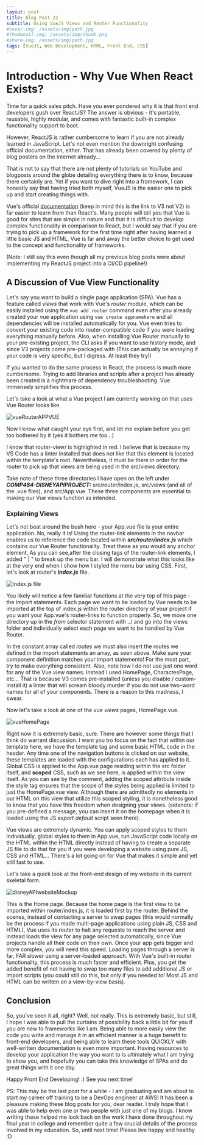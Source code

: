 ```yaml
---
layout: post
title: Blog Post 22
subtitle: Using VueJS Views and Router Functionality
#cover-img: /assets/img/path.jpg
#thumbnail-img: /assets/img/thumb.png
#share-img: /assets/img/path.jpg
tags: [VueJS, Web Development, HTML, Front End, CSS]
---
```


# Introduction - Why Vue When React Exists?

Time for a quick sales pitch. Have you ever pondered why it is that front end developers gush over ReactJS? The answer is obvious - it's portable, reusable, highly modular, and comes with fantastic built-in complex functionality support to boot.

However, ReactJS is rather cumbersome to learn if you are not already learned in JavaScript. Let's not even mention the downright confusing official documentation, either. That has already been covered by plenty of blog posters on the internet already...

That is not to say that there are not plenty of tutorials on YouTube and blogposts around the globe detailing everything there is to know, because there certainly are. Yet if you want to dive right into a framework, I can honestly say that having tried both myself, VueJS is the easier one to pick up and start creating things with.

Vue's official [documentation](https://vuejs.org/guide/introduction.html) (keep in mind this is the link to V3 not V2) is far easier to learn from than React's. Many people will tell you that Vue is good for sites that are simple in nature and that it is difficult to develop complex functionality in comparison to React, but I would say that if you are trying to pick up a framework for the first time right after having learned a little basic JS and HTML, Vue is far and away the better choice to get used to the concept and functionality of frameworks.

(Note: I still say this even though all my previous blog posts were about implementing my ReactJS project into a CI/CD pipeline!)

## A Discussion of Vue View Functionality

Let's say you want to build a single page application (SPA). Vue has a feature called _views_ that work with Vue's _router_ module, which can be easily installed using the ```vue add router``` command even after you already created your vue application using ```vue create appnamehere``` and all dependencies will be installed automatically for you. Vue even tries to convert your existing code into router-compatible code if you were loading everything manually before. Also, when installing Vue Router manually to your pre-existing project, the CLI asks if you want to use history mode, and since V3 projects come pre-packaged with  (This can actually be annoying if your code is very specific, but I digress. At least they try!)

If you wanted to do the same process in React, the process is much more cumbersome. Trying to add libraries and scripts after a project has already been created is a nightmare of dependency troubleshooting. Vue immensely simplifies this process.

Let's take a look at what a Vue project I am currently working on that uses Vue Router looks like.

![vueRouterAPPVUE](/assets/img/routerappvue1.png)

Now I know what caught your eye first, and let me explain before you get too bothered by it (yes it bothers me too...)

I know that router-view/ is highlighted in red. I believe that is because my VS Code has a linter installed that does not like that this element is located within the template's root. Nevertheless, it must be there in order for the router to pick up that views are being used in the src/views directory.

Take note of these three directories I have open on the left under ***COMP484-DISNEYAPIPROJECT:*** src/router/index.js, src/views (and all of the .vue files), and src/App.vue. These three components are essential to making our Vue views function as intended. 

### Explaining Views

Let's not beat around the bush here - your App.vue file is your entire application. No, really it is! Using the router-link elements in the navbar enables us to reference the code located within ***src/router/index.js*** which contains our Vue Router functionality. Treat these as you would any anchor element, As you can see,after the closing tags of the router-link elements, I added " | " to break up the menu bar. I will demonstrate what this looks like at the very end when I show how I styled the menu bar using CSS. First, let's look at router's ***index.js*** file. 

![index.js file](/assets/img/vueIndexJS.png)

You likely will notice a few familiar functions at the very top of htis page - the import statements. Each page we want to be loaded by Vue needs to be imported at the top of index.js within the router directory of your project if you want your App.vue's router-links to function properly. So, we move one directory up in the _from_ selector statement with ../ and go into the views folder and individually select each page we want to be handled by Vue Router. 

In the constant array called _routes_ we must also insert the routes we defined in the import statements an array, as seen above. Make sure your component definition matches your import statements! For the most part, try to make everything consistent. Also, note how I do not use just one word for any of the Vue view names. Instead I used HomePage, CharactesPage, etc... That is because V3 comes pre-installed (unless you disable / custom-install it) a linter that will scream bloody murder if you do not use two-word names for all of your components. There is a reason to this madness, I swear.

Now let's take a look at one of the vue _views_ pages, HomePage.vue. 

![vueHomePage](/assets/img/vueHomePage.png)

Right now it is extremely basic, sure. There are however some things that I think do warrant discussion. I want you tro focus on the fact that within our template here, we have the template tag and some basic HTML code in the header. Any time one of the navigation buttons is clicked on our website, these templates are loaded with the configurations each has applied to it. Global CSS is applied to the App.vue page residing within the src folder itself, and **scoped** CSS, such as we see here, is applied within the view itself. As you can see by the comment, adding the scoped attribute inside the style tag ensures that the scope of the styles being applied is limited to just the HomePage.vue view. Although there are admittedly no elements in our HTML on this view that utilize this scoped styling, it is nonetheless good to know that you have this freedom when designing your views. (sidenote: if you pre-defined a message, you can insert it on the homepage when it is loaded using the JS _export default_ script seen there).

Vue views are extremely dynamic. You can apply scoped styles to them individually, global styles to them in App.vue, run JavaScript code locally on the HTML within the HTML directly instead of having to create a separate JS file to do that for you if you were developing a website using pure JS, CSS and HTML... There's a lot going on for Vue that makes it simple and yet still fast to use.

Let's take a quick look at the front-end design of my website in its current skeletal form. 

![disneyAPIwebsiteMockup](/assets/img/VueDisneySiteMockup.png)

This is the Home page. Because the home page is the first view to be imported within router/index.js, it is loaded first by the router. Behind the scenes, instead of contacting a server to swap pages (this would normally be the process if you made multi-page applications using plain JS, CSS and HTML), Vue uses its router to halt any requests to reach the server and instead loads the view for any page selected automatically, since Vue projects handle all their code on their own. Once your app gets bigger and more complex, you will need this speed. Loading pages through a server is far, FAR slower using a server-loaded approach. With Vue's built-in router functionality, this process is much faster and efficient. Plus, you get the added benefit of not having to swap too many files to add additional JS or import scripts (you could still do this, but only if you needed to! Most JS and HTML can be written on a view-by-view basis).

## Conclusion

So, you've seen it all, right? Well, not really. This is extremely basic, but still, I hope I was able to pull the curtains of possibility back a little bit for you if you are new to frameworks like I am. Being able to more easily view the code you write and manage it in an efficient manner is a huge benefit to front-end developers, and being able to learn these tools QUICKLY with well-written documentation is even more important. Having resources to develop your application the way you want to is ultimately what I am trying to show you, and hopefully you can take this knowledge of SPAs and do great things with it one day. 

Happy Front End Developing! :) See you next time!

PS: This may be the last post for a while - I am graduating and am about to start my career off training to be a DevOps engineer at AWS! It has been a pleasure making these blog posts for you, dear reader. I truly hope that I was able to help even one or two people with just one of my blogs. I know writing these helped me look back on the work I have done throughout my final year in college and remember quite a few crucial details of the process involved in my education. So, until next time! Please live happy and healthy :D
